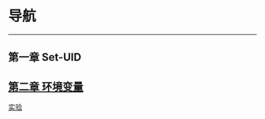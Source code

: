 # 导航

---

## 第一章 Set-UID


## [第二章 环境变量](https://github.com/yuanyi2000/learningNotes/tree/master/Computer_Security/Cap2_env)


[实验](https://github.com/yuanyi2000/learningNotes/tree/master/Computer_Security/Cap2_env/lab)    